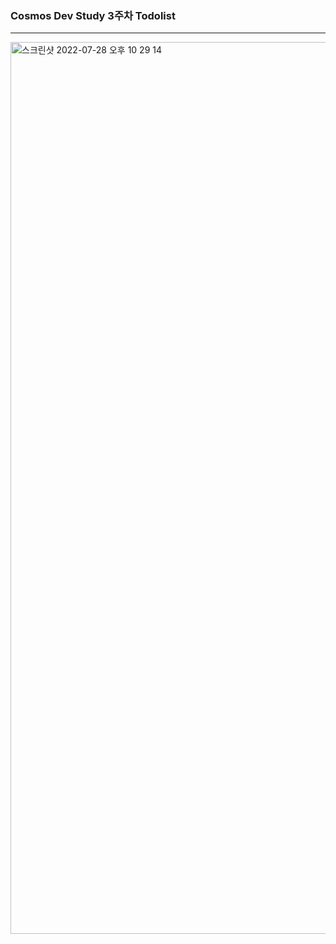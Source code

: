 ### Cosmos Dev Study 3주차 Todolist
---
<img width="1427" alt="스크린샷 2022-07-28 오후 10 29 14" src="https://user-images.githubusercontent.com/66396615/181517200-75f86cf1-11f4-40bb-a5ea-964624968e11.png">

